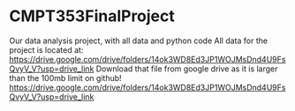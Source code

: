 # CMPT353FinalProject
Our data analysis project, with all data and python code
All data for the project is located at: https://drive.google.com/drive/folders/14ok3WD8Ed3JP1WOJMsDnd4U9FsQvyV_V?usp=drive_link
Download that file from google drive as it is larger than the 100mb limit on github!
https://drive.google.com/drive/folders/14ok3WD8Ed3JP1WOJMsDnd4U9FsQvyV_V?usp=drive_link
